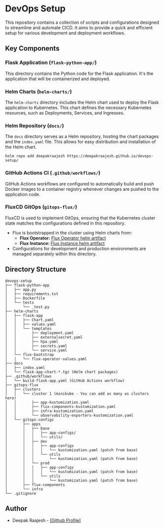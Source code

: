 # DevOps Setup

This repository contains a collection of scripts and configurations designed to streamline and automate CICD. It aims to provide a quick and efficient setup for various development and deployment workflows.

## Key Components

### Flask Application (`flask-python-app/`)

This directory contains the Python code for the Flask application. It's the application that will be containerized and deployed.

### Helm Charts (`helm-charts/`)

The `helm-charts` directory includes the Helm chart used to deploy the Flask application to Kubernetes. This chart defines the necessary Kubernetes resources, such as Deployments, Services, and Ingresses.

### Helm Repository (`docs/`)

The `docs` directory serves as a Helm repository, hosting the chart packages and the `index.yaml` file. This allows for easy distribution and installation of the Helm chart.

```
helm repo add deepakraajesh https://deepakraajesh.github.io/devops-setup/
```

### GitHub Actions CI (`.github/workflows/`)

GitHub Actions workflows are configured to automatically build and push Docker images to a container registry whenever changes are pushed to the application code.

### FluxCD GitOps (`gitops-flux/`)

FluxCD is used to implement GitOps, ensuring that the Kubernetes cluster state matches the configurations defined in this repository.

* Flux is bootstrapped in the cluster using Helm charts from:
    * **Flux Operator:** [Flux Operator helm artifact](https://artifacthub.io/packages/helm/flux-operator/flux-operator)
    * **Flux Instance:** [Flux Instance helm artifact](https://artifacthub.io/packages/helm/flux-instance/flux-instance)
* Configurations for development and production environments are managed separately within this directory.

## Directory Structure
```
devops-setup
├── flask-python-app
│   ├── app.py
│   ├── requirements.txt
│   ├── Dockerfile
│   └── tests
│       └── _test.py
├── helm-charts
│   ├── flask-app
│   │   ├── Chart.yaml
│   │   ├── values.yaml
│   │   └── templates
│   │       ├── deployment.yaml
│   │       ├── externalsecret.yaml
│   │       ├── hpa.yaml
│   │       ├── secrets.yaml
│   │       └── service.yaml
│   └── flux-bootstrap
│   │   └── flux-operator-values.yaml
├── docs
│   ├── index.yaml
│   └── flask-app-chart-*.tgz (Helm chart packages)
├── .github/workflows
│   └── build-flask-app.yaml (GitHub Actions workflow)
├── gitops-flux
│   ├── clusters
│   │   └── cluster 1 (minikube - You can add as many as clusters here)
│   │       ├── app-kustomization.yaml
│   │       ├── flux-components-kustomization.yaml
│   │       ├── infra-kustomization.yaml
│   │       └── observability-exporters-kustomization.yaml
│   └── gitops-configs
│       ├── apps
│       │   ├── base
│       │   │   ├── app-configs/
│       │   │   └── utils/
│       │   ├── dev
│       │   │   ├── app-configs
│       │   │   │   └── kustomization.yaml (patch from base)
│       │   │   └── utils
│       │   │       └── kustomization.yaml (patch from base)
│       │   └── prod
│       │   │   ├── app-configs
│       │   │   │   └── kustomization.yaml (patch from base)
│       │   │   └── utils
│       │   │       └── kustomization.yaml (patch from base)
│       ├── flux-components
│       └── infra
└── .gitignore
```

## Author

* Deepak Raajesh - [\[Github Profile\]](https://github.com/deepakraajesh)